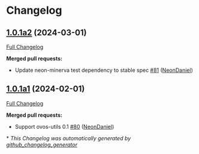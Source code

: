 # Changelog

## [1.0.1a2](https://github.com/NeonGeckoCom/skill-about/tree/1.0.1a2) (2024-03-01)

[Full Changelog](https://github.com/NeonGeckoCom/skill-about/compare/1.0.1a1...1.0.1a2)

**Merged pull requests:**

- Update neon-minerva test dependency to stable spec [\#81](https://github.com/NeonGeckoCom/skill-about/pull/81) ([NeonDaniel](https://github.com/NeonDaniel))

## [1.0.1a1](https://github.com/NeonGeckoCom/skill-about/tree/1.0.1a1) (2024-02-01)

[Full Changelog](https://github.com/NeonGeckoCom/skill-about/compare/1.0.0...1.0.1a1)

**Merged pull requests:**

- Support ovos-utils 0.1 [\#80](https://github.com/NeonGeckoCom/skill-about/pull/80) ([NeonDaniel](https://github.com/NeonDaniel))



\* *This Changelog was automatically generated by [github_changelog_generator](https://github.com/github-changelog-generator/github-changelog-generator)*
